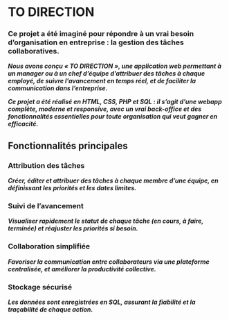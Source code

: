 # TO DIRECTION

### Ce projet a été imaginé pour répondre à un vrai besoin d’organisation en entreprise : la gestion des tâches collaboratives.

***Nous avons conçu « TO DIRECTION », une application web permettant à un manager ou à un chef d’équipe d’attribuer des tâches à chaque employé, de suivre l’avancement en temps réel, et de faciliter la communication dans l’entreprise.***

***Ce projet a été réalisé en HTML, CSS, PHP et SQL : il s’agit d’une webapp complète, moderne et responsive, avec un vrai back-office et des fonctionnalités essentielles pour toute organisation qui veut gagner en efficacité.***

## Fonctionnalités principales

### Attribution des tâches
***Créer, éditer et attribuer des tâches à chaque membre d’une équipe, en définissant les priorités et les dates limites.***

### Suivi de l’avancement
***Visualiser rapidement le statut de chaque tâche (en cours, à faire, terminée) et réajuster les priorités si besoin.***

### Collaboration simplifiée
***Favoriser la communication entre collaborateurs via une plateforme centralisée, et améliorer la productivité collective.***

### Stockage sécurisé
***Les données sont enregistrées en SQL, assurant la fiabilité et la traçabilité de chaque action.***


